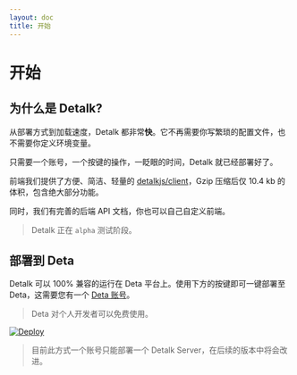 ```yaml
---
layout: doc
title: 开始
---
```


# 开始

## 为什么是 Detalk?

从部署方式到加载速度，Detalk 都非常**快**。它不再需要你写繁琐的配置文件，也不需要你定义环境变量。

只需要一个账号，一个按键的操作，一眨眼的时间，Detalk 就已经部署好了。

前端我们提供了方便、简洁、轻量的 [detalkjs/client](https://github.com/detalkjs/client)，Gzip 压缩后仅 10.4 kb 的体积，包含绝大部分功能。

同时，我们有完善的后端 API 文档，你也可以自己自定义前端。

> Detalk 正在 `alpha` 测试阶段。

## 部署到 Deta

Detalk 可以 100% 兼容的运行在 Deta 平台上。使用下方的按键即可一键部署至 Deta，这需要您有一个 [Deta 账号](https://web.deta.sh/)。

> Deta 对个人开发者可以免费使用。

[![Deploy](https://button.deta.dev/1/svg)](https://go.deta.dev/deploy?repo=https://github.com/detalkjs/server)

> 目前此方式一个账号只能部署一个 Detalk Server，在后续的版本中将会改进。

